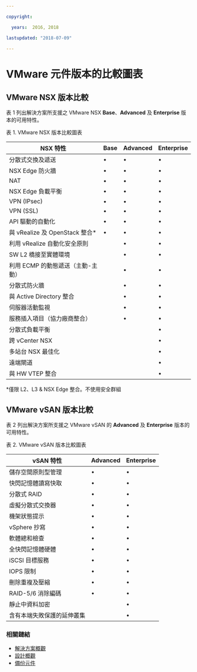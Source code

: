 ```yaml
---

copyright:

  years:  2016, 2018

lastupdated: "2018-07-09"

---
```


# VMware 元件版本的比較圖表

## VMware NSX 版本比較

表 1 列出解決方案所支援之 VMware NSX **Base**、**Advanced** 及 **Enterprise** 版本的可用特性。

表 1. VMware NSX 版本比較圖表

| NSX 特性                                      | Base |Advanced                 |Enterprise |
|-----------------------------------------------|------|----------|------------|
| 分散式交換及遞送                              | •    | •        | •          |
| NSX Edge 防火牆                               | •    | •        | •          |
| NAT                                           | •    | •        | •          |
| NSX Edge 負載平衡                             | •    | •        | •          |
| VPN (IPsec)                                   | •    | •        | •          |
| VPN (SSL)                                     | •    | •        | •          |
| API 驅動的自動化                              | •    | •        | •          |
| 與 vRealize 及 OpenStack 整合\*               | •    | •        | •          |
| 利用 vRealize 自動化安全原則                  |      | •        | •          |
| SW L2 橋接至實體環境                          |      | •        | •          |
| 利用 ECMP 的動態遞送（主動-主動）             |      | •        | •          |
| 分散式防火牆                                  |      | •        | •          |
| 與 Active Directory 整合                      |      | •        | •          |
| 伺服器活動監視                                |      | •        | •          |
| 服務插入項目（協力廠商整合）                  |      | •        | •          |
| 分散式負載平衡                                |      |          | •          |
| 跨 vCenter NSX                                |      |          | •          |
| 多站台 NSX 最佳化                             |      |          | •          |
| 遠端閘道                                      |      |          | •          |
| 與 HW VTEP 整合                               |      |          | •          |
\*僅限 L2、L3 & NSX Edge 整合。不使用安全群組

## VMware vSAN 版本比較

表 2 列出解決方案所支援之 VMware vSAN 的 **Advanced** 及 **Enterprise** 版本的可用特性。

表 2. VMware vSAN 版本比較圖表

| vSAN 特性                                       |Advanced                 |Enterprise |
|-------------------------------------------------|----------|------------|
| 儲存空間原則型管理                              | •        | •          |
| 快閃記憶體讀寫快取                              | •        | •          |
| 分散式 RAID                                     | •        | •          |
| 虛擬分散式交換器                                | •        | •          |
| 機架狀態提示                                    | •        | •          |
| vSphere 抄寫                                    | •        | •          |
| 軟體總和檢查                                    | •        | •          |
| 全快閃記憶體硬體                                | •        | •          |
| iSCSI 目標服務                                  | •        | •          |
| IOPS 限制                                       | •        | •          |
| 刪除重複及壓縮                                  | •        | •          |
| RAID-5/6 消除編碼                               | •        | •          |
| 靜止中資料加密                                  |          | •          |
| 含有本端失敗保護的延伸叢集                      |          | •          |

### 相關鏈結

* [解決方案概觀](solution_overview.html)
* [設計概觀](design_overview.html)
* [備份元件](solution_backingup.html)
